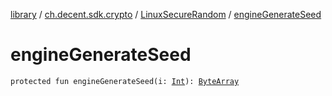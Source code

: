 [library](../../index.md) / [ch.decent.sdk.crypto](../index.md) / [LinuxSecureRandom](index.md) / [engineGenerateSeed](./engine-generate-seed.md)

# engineGenerateSeed

`protected fun engineGenerateSeed(i: `[`Int`](https://kotlinlang.org/api/latest/jvm/stdlib/kotlin/-int/index.html)`): `[`ByteArray`](https://kotlinlang.org/api/latest/jvm/stdlib/kotlin/-byte-array/index.html)